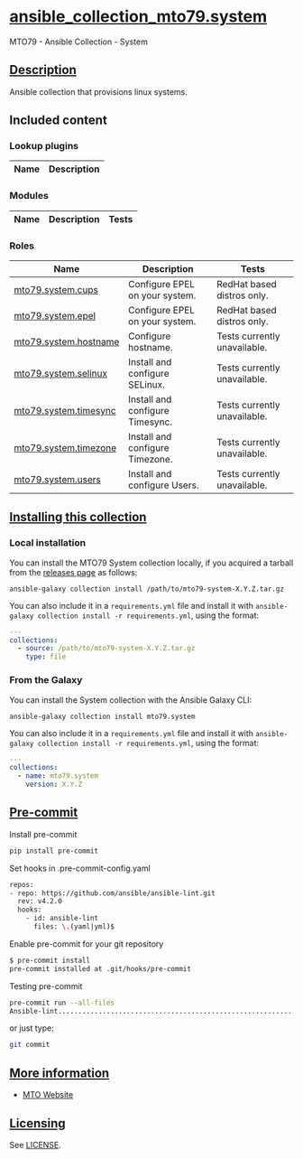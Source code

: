 # [ansible_collection_mto79.system](#ansible_collection_mto79system)

MTO79 - Ansible Collection - System

## [Description](#description)

Ansible collection that provisions linux systems.

## Included content

<!--start collection content-->
### Lookup plugins

Name | Description
--- | ---

### Modules

Name | Description | Tests
--- | --- | ---

### Roles

Name | Description | Tests
--- | --- | ---
[mto79.system.cups](https://github.com/mto79/ansible_collection_mto79.system/blob/main/roles/cups/README.md)| Configure EPEL on your system. | RedHat based distros only.
[mto79.system.epel](https://github.com/mto79/ansible_collection_mto79.system/blob/main/roles/epel/README.md)| Configure EPEL on your system. | RedHat based distros only.
[mto79.system.hostname](https://github.com/mto79/ansible_collection_mto79.system/blob/main/roles/hostname/README.md)| Configure hostname.| Tests currently unavailable.
[mto79.system.selinux](https://github.com/mto79/ansible_collection_mto79.system/blob/main/roles/selinux/README.md)| Install and configure SELinux.| Tests currently unavailable.
[mto79.system.timesync](https://github.com/mto79/ansible_collection_mto79.system/blob/main/roles/timesync/README.md)| Install and configure Timesync.| Tests currently unavailable.
[mto79.system.timezone](https://github.com/mto79/ansible_collection_mto79.system/blob/main/roles/timezone/README.md)| Install and configure Timezone.| Tests currently unavailable.
[mto79.system.users](https://github.com/mto79/ansible_collection_mto79.system/blob/main/roles/users/README.md)| Install and configure Users.| Tests currently unavailable.
<!--end collection content-->

## [Installing this collection](#installing-this-collection)

### Local installation

You can install the MTO79 System collection locally, if you acquired a tarball from the [releases page](https://github.com/mto79/ansible_collection_mto79.system/releases) as follows:

    ansible-galaxy collection install /path/to/mto79-system-X.Y.Z.tar.gz

You can also include it in a `requirements.yml` file and install it with
`ansible-galaxy collection install -r requirements.yml`, using the format:

```yaml
---
collections:
  - source: /path/to/mto79-system-X.Y.Z.tar.gz
    type: file
```

### From the Galaxy

You can install the System collection with the Ansible Galaxy CLI:

    ansible-galaxy collection install mto79.system

You can also include it in a `requirements.yml` file and install it with
`ansible-galaxy collection install -r requirements.yml`, using the format:

```yaml
---
collections:
  - name: mto79.system
    version: X.Y.Z
```

## [Pre-commit](#pre-commit)

Install pre-commit

```bash
pip install pre-commit
```

Set hooks in .pre-commit-config.yaml

```bash
repos:
- repo: https://github.com/ansible/ansible-lint.git
  rev: v4.2.0
  hooks:
    - id: ansible-lint
      files: \.(yaml|yml)$
```

Enable pre-commit for your git repository

```bash
$ pre-commit install
pre-commit installed at .git/hooks/pre-commit
```

Testing pre-commit

```bash
pre-commit run --all-files
Ansible-lint.............................................................Passed
```

or just type:

```bash
git commit
```

## [More information](#more-information)

* [MTO Website](https://mto.nu)

## [Licensing](#licensing)

See [LICENSE](LICENSE).
